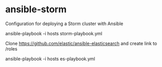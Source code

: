 # ansible-storm
Configuration for deploying a Storm cluster with Ansible

ansible-playbook -i hosts storm-playbook.yml

Clone https://github.com/elastic/ansible-elasticsearch
and create link to /roles

ansible-playbook -i hosts es-playbook.yml
